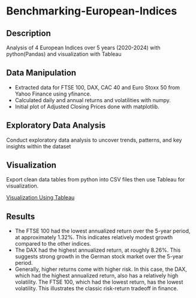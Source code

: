 # Benchmarking-European-Indices

## Description
Analysis of 4 European Indices over 5 years (2020-2024) with python(Pandas) and visualization with Tableau

<h2>Data Manipulation</h2>

- Extracted data for FTSE 100, DAX, CAC 40 and Euro Stoxx 50 from Yahoo Finance using yfinance.
- Calculated daily and annual returns and volatilities with numpy.
- Initial plot of Adjusted Closing Prices done with matplotlib.

## Exploratory Data Analysis
Conduct exploratory data analysis to uncover trends, patterns, and key insights within the dataset

## Visualization
Export clean data tables from python into CSV files then use Tableau for visualization.

[Visualization Using Tableau](https://public.tableau.com/views/Europeanindexdashboard/Dashboard1?:language=en-US&publish=yes&:sid=&:redirect=auth&:display_count=n&:origin=viz_share_link)

## Results
- The FTSE 100 had the lowest annualized return over the 5-year period, at approximately 1.32%. This indicates relatively modest growth compared to the other indices.
- The DAX had the highest annualized return, at roughly 8.26%. This suggests strong growth in the German stock market over the 5-year period.
- Generally, higher returns come with higher risk. In this case, the DAX, which had the highest annualized return, also has a relatively high volatility. The FTSE 100, which had the lowest return, has the lowest volatility. This illustrates the classic risk-return tradeoff in finance.

